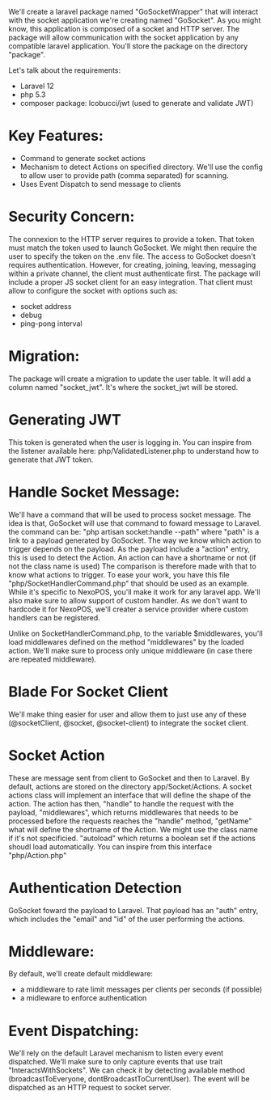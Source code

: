 We'll create a laravel package named "GoSocketWrapper" that will interact with the socket application we're creating named "GoSocket". As you might know, this application is composed of a socket and HTTP server. The package will allow communication with the socket application by any compatible laravel application. You'll store the package on the directory "package".


Let's talk about the requirements:

- Laravel 12
- php 5.3
- composer package: lcobucci/jwt (used to generate and validate JWT)

Key Features:
=============
- Command to generate socket actions
- Mechanism to detect Actions on specified directory. We'll use the config to allow user to provide path (comma separated) for scanning. 
- Uses Event Dispatch to send message to clients

Security Concern:
=================
The connexion to the HTTP server requires to provide a token. That token must match the token used to launch GoSocket. We might then require the user to specify the token on the .env file. The access to GoSocket doesn't requires authentication. However, for creating, joining, leaving, messaging within a private channel, the client must authenticate first. The package will include a proper JS socket client for an easy integration. That client must allow to configure the socket with options such as:
- socket address
- debug
- ping-pong interval

Migration:
==========
The package will create a migration to update the user table. It will add a column named "socket_jwt". It's where the socket_jwt will be stored.

Generating JWT
==============
This token is generated when the user is logging in. You can inspire from the listener available here: php/ValidatedListener.php to understand how to generate that JWT token.

Handle Socket Message:
======================
We'll have a command that will be used to process socket message. The idea is that, GoSocket will use that command to foward message to Laravel. the command can be: "php artisan socket:handle --path" where "path" is a link to a payload generated by GoSocket. The way we know which action to trigger depends on the payload. As the payload include a "action" entry, this is used to detect the Action. An action can have a shortname or not (if not the class name is used) The comparison is therefore made with that to know what actions to trigger. To ease your work, you have this file "php/SocketHandlerCommand.php" that should be used as an example. While it's specific to NexoPOS, you'll make it work for any laravel app. We'll also make sure to allow support of custom handler. As we don't want to hardcode it for NexoPOS, we'll creater a service provider where custom handlers can be registered. 

Unlike on SocketHandlerCommand.php, to the variable $middlewares, you'll load middlewares defined on the method "middlewares" by the loaded action. We'll make sure to process only unique middleware (in case there are repeated middleware).

Blade For Socket Client
=======================
We'll make thing easier for user and allow them to just use any of these (@socketClient, @socket, @socket-client) to integrate the socket client.

Socket Action
==========
These are message sent from client to GoSocket and then to Laravel. By default, actions are stored on the directory app/Socket/Actions. A socket actions class will implement an interface that will define the shape of the action. The action has then, "handle" to handle the request with the payload, "middlewares", which returns middlewares that needs to be processed before the requests reaches the "handle" method, "getName" what will define the shortname of the Action. We might use the class name if it's not specificied. "autoload" which returns a boolean set if the actions shoudl load automatically. You can inspire from this interface "php/Action.php"

Authentication Detection
=======================
GoSocket foward the payload to Laravel. That payload has an "auth" entry, which includes the "email" and "id" of the user performing the actions.

Middleware:
===========
By default, we'll create default middleware:
- a middleware to rate limit messages per clients per seconds (if possible)
- a midleware to enforce authentication

Event Dispatching:
============
We'll rely on the default Laravel mechanism to listen every event dispatched. We'll make sure to only capture events that use trait "InteractsWithSockets". We can check it by detecting available method (broadcastToEveryone, dontBroadcastToCurrentUser). The event will be dispatched as an HTTP request to socket server. 

